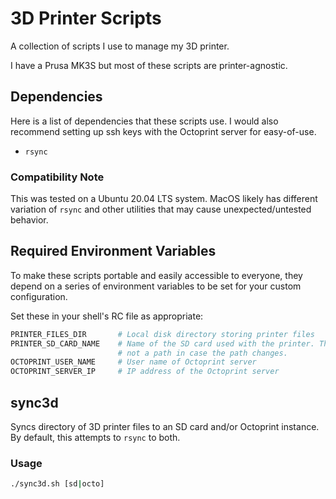 # 3D Printer Scripts
A collection of scripts I use to manage my 3D printer.

I have a Prusa MK3S but most of these scripts are printer-agnostic.

## Dependencies
Here is a list of dependencies that these scripts use. I would also recommend
setting up ssh keys with the Octoprint server for easy-of-use.
- `rsync`

### Compatibility Note
This was tested on a Ubuntu 20.04 LTS system. MacOS likely has different
variation of `rsync` and other utilities that may cause unexpected/untested
behavior.

## Required Environment Variables
To make these scripts portable and easily accessible to everyone, they depend
on a series of environment variables to be set for your custom configuration.

Set these in your shell's RC file as appropriate:
```bash
PRINTER_FILES_DIR       # Local disk directory storing printer files 
PRINTER_SD_CARD_NAME    # Name of the SD card used with the printer. This is
                        # not a path in case the path changes.
OCTOPRINT_USER_NAME     # User name of Octoprint server
OCTOPRINT_SERVER_IP     # IP address of the Octoprint server
```

## sync3d
Syncs directory of 3D printer files to an SD card and/or Octoprint instance.
By default, this attempts to `rsync` to both.

### Usage
```bash
./sync3d.sh [sd|octo]
```

